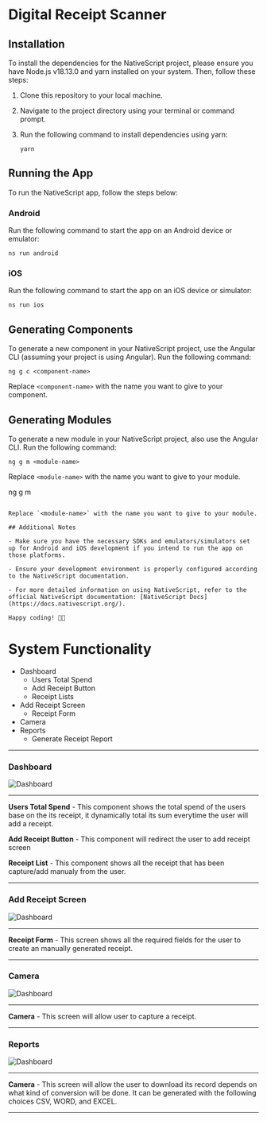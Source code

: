 # Digital Receipt Scanner

## Installation

To install the dependencies for the NativeScript project, please ensure you have Node.js v18.13.0 and yarn installed on your system. Then, follow these steps:

1. Clone this repository to your local machine.

2. Navigate to the project directory using your terminal or command prompt.

3. Run the following command to install dependencies using yarn:

   ```
   yarn
   ```

## Running the App

To run the NativeScript app, follow the steps below:

### Android

Run the following command to start the app on an Android device or emulator:

```
ns run android
```

### iOS

Run the following command to start the app on an iOS device or simulator:

```
ns run ios
```

## Generating Components

To generate a new component in your NativeScript project, use the Angular CLI (assuming your project is using Angular). Run the following command:

```
ng g c <component-name>
```

Replace `<component-name>` with the name you want to give to your component.

## Generating Modules

To generate a new module in your NativeScript project, also use the Angular CLI. Run the following command:

```
ng g m <module-name>
```

Replace `<module-name>` with the name you want to give to your module.

ng g m <module-name>

```

Replace `<module-name>` with the name you want to give to your module.

## Additional Notes

- Make sure you have the necessary SDKs and emulators/simulators set up for Android and iOS development if you intend to run the app on those platforms.

- Ensure your development environment is properly configured according to the NativeScript documentation.

- For more detailed information on using NativeScript, refer to the official NativeScript documentation: [NativeScript Docs](https://docs.nativescript.org/).

Happy coding! 🚀📱

```
 # System Functionality


* Dashboard
  * Users Total Spend
  * Add Receipt Button
  * Receipt Lists
* Add Receipt Screen
  * Receipt Form
* Camera
* Reports
  * Generate Receipt Report

***
 

 ### Dashboard
![Dashboard](/src//assets/app-screenshot//dashboard-ui.png)

***
**Users Total Spend** - This component shows the total spend of the users base on the its receipt, it dynamically total its sum everytime the user will add a receipt. 

**Add Receipt Button** - This component will redirect the user to add receipt screen

**Receipt List** - This component shows all the receipt that has been capture/add manualy from the user.

***

 ### Add Receipt Screen
![Dashboard](/src//assets/app-screenshot//add-receipt-ui.png)

*** 
**Receipt Form** - This screen shows all the required fields for the user to create an manually generated receipt. 
***


 ### Camera
![Dashboard](/src//assets/app-screenshot//camera-ui.png)

*** 
**Camera** - This screen will allow user to capture a receipt.
***

 ### Reports
![Dashboard](/src//assets/app-screenshot//report-ui.png)

*** 
**Camera** - This screen will allow the user to download its record depends on what kind of conversion will be done. It can be generated with the following choices CSV, WORD, and EXCEL.
***
